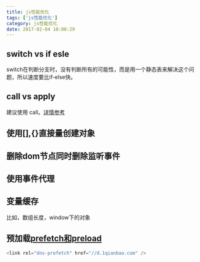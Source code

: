 ```yaml
---
title: js性能优化
tags: ['js性能优化']
category: js性能优化
date: 2017-02-04 10:08:29
---
```


## switch vs if esle
switch在判断分支时，没有判断所有的可能性，而是用一个静态表来解决这个问题，所以速度要比if-else快。 

## call vs apply
建议使用 call。[详情参考](../call&apply/call&apply.md)

## 使用[],{}直接量创建对象

## 删除dom节点同时删除监听事件

## 使用事件代理

## 变量缓存
比如，数组长度，window下的对象

## 预加载[prefetch和preload](./prefetch和preload.md)

```javascript
<link rel="dns-prefetch" href="//d.1qianbao.com" />
```
## 


